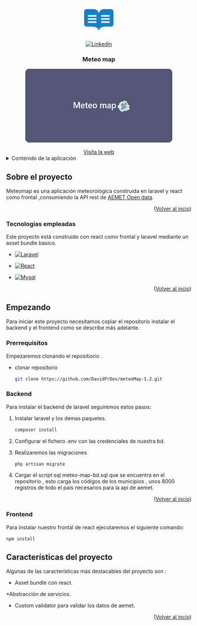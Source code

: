 <a name="readme-top"></a>

<br />
<div align="center">
  <a href="https://github.com/DavidPrDev/meteoMap-1.2">
    <img src="img/logo.png" alt="Logo" width="80" height="80">
  </a>

  [![LinkedIn](https://img.shields.io/badge/LinkedIn-0077B5?logo=linkedin&logoColor=white)](https://www.linkedin.com/in/david-pérez-romero-b8a57a292/)

  <h3 align="center">Meteo map</h3>
<p align="center">
    <img src="img/meteoImg.png" alt="Texto alternativo de la imagen" width="400" height="200" style="border-radius:10px;">
    
</p>
      <a href="https://meteomap.david-pr.com/">Visita la web </a>
</div>

<details>
  <summary>Contenido de la aplicación</summary>
  <ol>
    <li>
      <a href="#Sobre el proyecto">Sobre el proyecto</a>
      <ul>
        <li><a href="#Tecnologías empleadas">Tecnologías</a></li>
      </ul>
    </li>
    <li>
      <a href="#Empezando">Empezando</a>
      <ul>
        <li><a href="#Prerrequisitos">Prerrequisitos</a></li>
        <li><a href="#Backend"> Instalacion Backend </a>
        <li><a href="#Frontend"> Instalacion Frontend </a>
        <li><a href="#Características del proyecto">Caracteristicas</a></li>
        <li><a href="#Documentación Swagger">Documentación Swagger</a></li>
      </ul>
    </li>
   
  </ol>
</details>



<!-- ABOUT THE PROJECT -->
## Sobre el proyecto 


Meteomap es una aplicación meteorológica construida en laravel y react como frontal ,consumiendo la API rest de <a href="[#Caracteristicas Api](https://opendata.aemet.es/centrodedescargas/inicio)">AEMET Open data</a>.


<p align="right">(<a href="#readme-top">Volver al incio</a>)</p>



### Tecnologías empleadas

Este proyecto está construido con react como frontal y laravel mediante un asset bundle basico.


* [![Laravel](https://img.shields.io/badge/-Laravel-FF2D20?style=flat&logo=laravel&logoColor=white)](https://laravel.com/)

* [![React](https://img.shields.io/badge/react-blue?logo=react)](https://es.reactjs.org/)


* [![Mysql](https://shields.io/badge/MySQL-lightgrey?logo=mysql&style=plastic&logoColor=white&labelColor=blue)](https://www.mysql.com/)

<p align="right">(<a href="#readme-top">Volver al incio</a>)</p>



<!-- GETTING STARTED -->
## Empezando

Para iniciar este proyecto necesitamos copiar el repositorio  instalar el backend y el frontend como se describe más adelante.

### Prerrequisitos

Empezaremos clonando el repositiorio .
* clonar repositorio 
  ```sh
  git clone https://github.com/DavidPrDev/meteoMap-1.2.git
  ```

### Backend

Para instalar el backend de laravel seguiremos estos pasos:

1. Instalar laravel y los demas paquetes.
   ```sh
   composer install
   ```

2. Configurar el fichero .env con las credenciales de nuestra bd.

3. Realizaremos las migraciones
   ```sh
   php artisan migrate
   ```

4. Cargar el script sql meteo-map-bd.sql que se encuentra en el repositorio , esto carga los códigos de los municipios , unos 8000 registros de todo el país necesarios para la api de aemet.

      <p align="right">(<a href="#readme-top">Volver al incio</a>)</p>

### Frontend

Para instalar nuestro frontal de react ejecutaremos el siguiente comando:

   ```sh
   npm install
   ```

## Características del proyecto

Algunas de las características más destacables del proyecto son :
 
 * Asset bundle con react.

 *Abstracción de servicios.

 * Custom validator para validar los datos de aemet.


<p align="right">(<a href="#readme-top">Volver al incio</a>)</p>